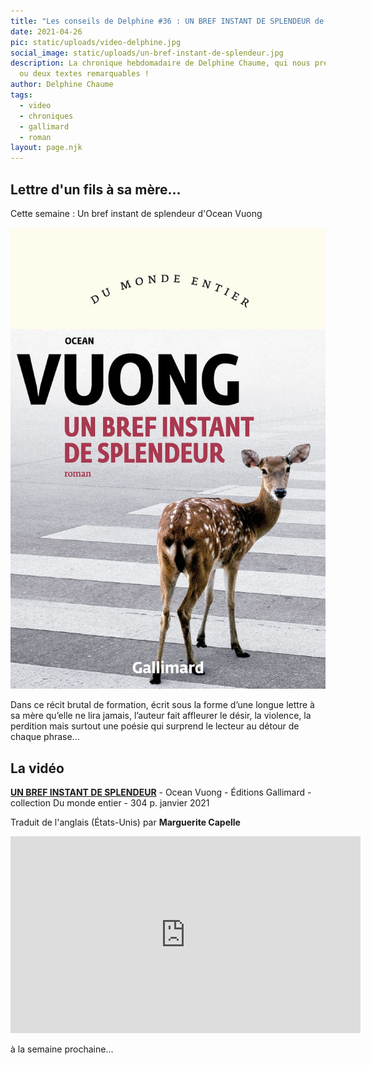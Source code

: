 ```yaml
---
title: "Les conseils de Delphine #36 : UN BREF INSTANT DE SPLENDEUR de Ocean Vuong"
date: 2021-04-26
pic: static/uploads/video-delphine.jpg
social_image: static/uploads/un-bref-instant-de-splendeur.jpg
description: La chronique hebdomadaire de Delphine Chaume, qui nous présente un
  ou deux textes remarquables !
author: Delphine Chaume
tags:
  - video
  - chroniques
  - gallimard
  - roman
layout: page.njk
---
```

## Lettre d'un fils à sa mère...

Cette semaine : Un bref instant de splendeur d'Ocean Vuong

![Le haut de la couverture est crème, en demi-cercle le nom de la collection en noir, Du monde entier, en dessous, petit caractère le prénom de l'auteur, encore en dessous, son nom en très gros caractère gras. Enfin, le titre en rouge, sur une image de faon traversant une chaussée sur un passage piéton.](static/uploads/un-bref-instant-de-splendeur.jpg "Un bref instant de splendeur")

Dans ce récit brutal de formation, écrit sous la forme d’une longue lettre à sa mère qu’elle ne lira jamais, l’auteur fait affleurer le désir, la violence, la perdition mais surtout une poésie qui surprend le lecteur au détour de chaque phrase...

## La vidéo

**[UN BREF INSTANT DE SPLENDEUR](http://www.gallimard.fr/Catalogue/GALLIMARD/Du-monde-entier/Un-bref-instant-de-splendeur)** - Ocean Vuong - Éditions Gallimard - collection Du monde entier - 304 p. janvier 2021

Traduit de l'anglais (États-Unis) par **Marguerite Capelle**

<iframe width="560" height="315" src="https://www.youtube-nocookie.com/embed/bYRYiAmUr1I" title="YouTube video player" frameborder="0" allow="accelerometer; autoplay; clipboard-write; encrypted-media; gyroscope; picture-in-picture" allowfullscreen></iframe>

à la semaine prochaine...
